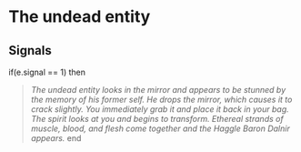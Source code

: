 # The undead entity







## Signals

if(e.signal == 1) then


>*The undead entity looks in the mirror and appears to be stunned by the memory of his former self. He drops the mirror, which causes it to crack slightly. You immediately grab it and place it back in your bag. The spirit looks at you and begins to transform. Ethereal strands of muscle, blood, and flesh come together and the Haggle Baron Dalnir appears.*
end